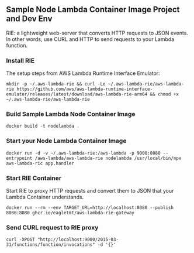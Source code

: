 ## Sample Node Lambda Container Image Project and Dev Env

RIE: a lightweight web-server that converts HTTP requests to JSON events. In other words, use CURL and HTTP to send requests to your Lambda function.

### Install RIE
The setup steps from AWS Lambda Runtime Interface Emulator:
```
mkdir -p ~/.aws-lambda-rie && curl -Lo ~/.aws-lambda-rie/aws-lambda-rie https://github.com/aws/aws-lambda-runtime-interface-emulator/releases/latest/download/aws-lambda-rie-arm64 && chmod +x ~/.aws-lambda-rie/aws-lambda-rie
```

### Build Sample Lambda Node Container Image

```
docker build -t nodelambda .
```

### Start your Node Lambda Container Image

```
docker run -d -v ~/.aws-lambda-rie:/aws-lambda -p 9000:8080 --entrypoint /aws-lambda/aws-lambda-rie nodelambda /usr/local/bin/npx aws-lambda-ric app.handler
```

### Start RIE Container

Start RIE to proxy HTTP requests and convert them to JSON that your Lambda Container understands.

```
docker run --rm --env TARGET_URL=http://localhost:8080 --publish 8080:8080 ghcr.io/eagletmt/aws-lambda-rie-gateway
```

### Send CURL request to RIE proxy

```
curl -XPOST "http://localhost:9000/2015-03-31/functions/function/invocations" -d '{}'
```
